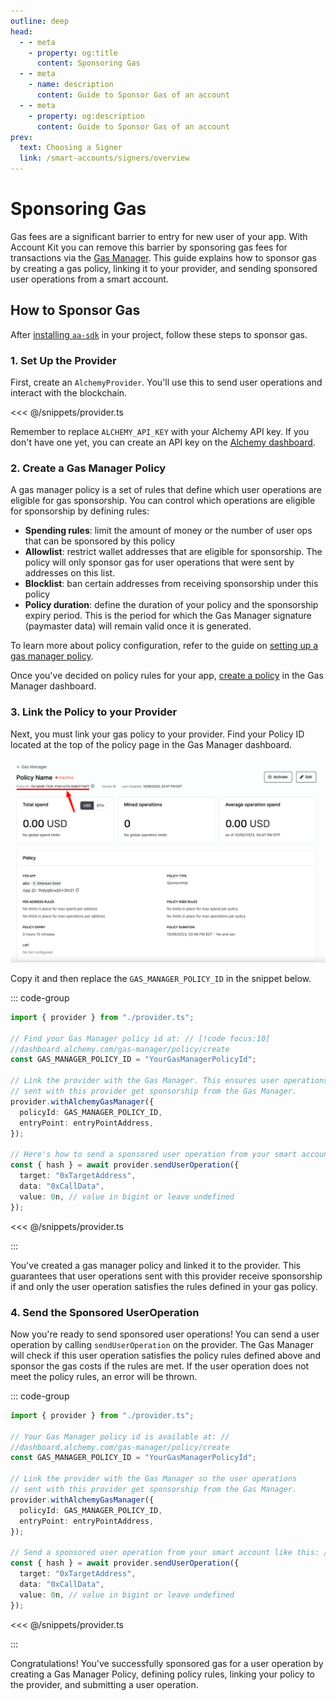 ```yaml
---
outline: deep
head:
  - - meta
    - property: og:title
      content: Sponsoring Gas
  - - meta
    - name: description
      content: Guide to Sponsor Gas of an account
  - - meta
    - property: og:description
      content: Guide to Sponsor Gas of an account
prev:
  text: Choosing a Signer
  link: /smart-accounts/signers/overview
---
```


# Sponsoring Gas

Gas fees are a significant barrier to entry for new user of your app. With Account Kit you can remove this barrier by sponsoring gas fees for transactions via the [Gas Manager](https://docs.alchemy.com/docs/gas-manager-services). This guide explains how to sponsor gas by creating a gas policy, linking it to your provider, and sending sponsored user operations from a smart account.

## How to Sponsor Gas

After [installing `aa-sdk`](/getting-started#install-the-packages) in your project, follow these steps to sponsor gas.

### 1. Set Up the Provider

First, create an `AlchemyProvider`. You'll use this to send user operations and interact with the blockchain.

<<< @/snippets/provider.ts

Remember to replace `ALCHEMY_API_KEY` with your Alchemy API key. If you don't have one yet, you can create an API key on the [Alchemy dashboard](https://dashboard.alchemy.com/).

### 2. Create a Gas Manager Policy

A gas manager policy is a set of rules that define which user operations are eligible for gas sponsorship. You can control which operations are eligible for sponsorship by defining rules:

- **Spending rules**: limit the amount of money or the number of user ops that can be sponsored by this policy
- **Allowlist**: restrict wallet addresses that are eligible for sponsorship. The policy will only sponsor gas for user operations that were sent by addresses on this list.
- **Blocklist**: ban certain addresses from receiving sponsorship under this policy
- **Policy duration**: define the duration of your policy and the sponsorship expiry period. This is the period for which the Gas Manager signature (paymaster data) will remain valid once it is generated.

To learn more about policy configuration, refer to the guide on [setting up a gas manager policy](https://docs.alchemy.com/docs/setup-a-gas-manager-policy).

Once you've decided on policy rules for your app, [create a policy](https://dashboard.alchemy.com/gas-manager/policy/create) in the Gas Manager dashboard.

### 3. Link the Policy to your Provider

Next, you must link your gas policy to your provider. Find your Policy ID located at the top of the policy page in the Gas Manager dashboard.

![Policy ID](../assets/images/policy-id.png)

Copy it and then replace the `GAS_MANAGER_POLICY_ID` in the snippet below.

::: code-group

```ts [sponsor-gas.ts]
import { provider } from "./provider.ts";

// Find your Gas Manager policy id at: // [!code focus:10]
//dashboard.alchemy.com/gas-manager/policy/create
const GAS_MANAGER_POLICY_ID = "YourGasManagerPolicyId";

// Link the provider with the Gas Manager. This ensures user operations
// sent with this provider get sponsorship from the Gas Manager.
provider.withAlchemyGasManager({
  policyId: GAS_MANAGER_POLICY_ID,
  entryPoint: entryPointAddress,
});

// Here's how to send a sponsored user operation from your smart account:
const { hash } = await provider.sendUserOperation({
  target: "0xTargetAddress",
  data: "0xCallData",
  value: 0n, // value in bigint or leave undefined
});
```

<<< @/snippets/provider.ts

:::

You've created a gas manager policy and linked it to the provider. This guarantees that user operations sent with this provider receive sponsorship if and only the user operation satisfies the rules defined in your gas policy.

### 4. Send the Sponsored UserOperation

Now you're ready to send sponsored user operations! You can send a user operation by calling `sendUserOperation` on the provider. The Gas Manager will check if this user operation satisfies the policy rules defined above and sponsor the gas costs if the rules are met. If the user operation does not meet the policy rules, an error will be thrown.

::: code-group

```ts [sponsor-gas.ts]
import { provider } from "./provider.ts";

// Your Gas Manager policy id is available at: //
//dashboard.alchemy.com/gas-manager/policy/create
const GAS_MANAGER_POLICY_ID = "YourGasManagerPolicyId";

// Link the provider with the Gas Manager so the user operations
// sent with this provider get sponsorship from the Gas Manager.
provider.withAlchemyGasManager({
  policyId: GAS_MANAGER_POLICY_ID,
  entryPoint: entryPointAddress,
});

// Send a sponsored user operation from your smart account like this: // [!code focus:6]
const { hash } = await provider.sendUserOperation({
  target: "0xTargetAddress",
  data: "0xCallData",
  value: 0n, // value in bigint or leave undefined
});
```

<<< @/snippets/provider.ts

:::

Congratulations! You've successfully sponsored gas for a user operation by creating a Gas Manager Policy, defining policy rules, linking your policy to the provider, and submitting a user operation.
